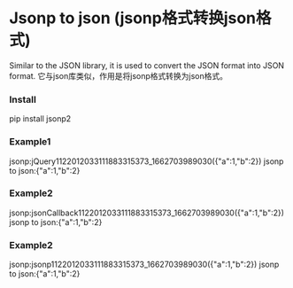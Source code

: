# Jsonp to json (jsonp格式转换json格式)

Similar to the JSON library, it is used to convert the JSON format into JSON format.
它与json库类似，作用是将jsonp格式转换为json格式。

### Install

pip install jsonp2

### Example1

jsonp:jQuery1122012033111883315373_1662703989030({"a":1,"b":2})
jsonp to json:{"a":1,"b":2}

### Example2

jsonp:jsonCallback1122012033111883315373_1662703989030({"a":1,"b":2})
jsonp to json:{"a":1,"b":2}

### Example2

jsonp:jsonp1122012033111883315373_1662703989030({"a":1,"b":2})
jsonp to json:{"a":1,"b":2}
